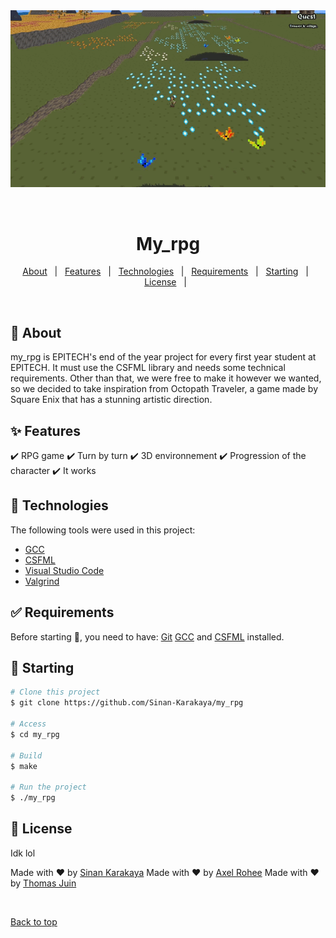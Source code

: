 <div align="center" id="top">
  <img src="./assets/demo.gif" alt="My_rpg" />

  &#xa0;

</div>

<h1 align="center">My_rpg</h1>

<p align="center">
  <a href="#dart-about">About</a> &#xa0; | &#xa0;
  <a href="#sparkles-features">Features</a> &#xa0; | &#xa0;
  <a href="#rocket-technologies">Technologies</a> &#xa0; | &#xa0;
  <a href="#white_check_mark-requirements">Requirements</a> &#xa0; | &#xa0;
  <a href="#checkered_flag-starting">Starting</a> &#xa0; | &#xa0;
  <a href="#memo-license">License</a> &#xa0; | &#xa0;
</p>

<br>

## :dart: About ##

my_rpg is EPITECH's end of the year project for every first year student at EPITECH.
It must use the CSFML library and needs some technical requirements. Other than
that, we were free to make it however we wanted, so we decided to take inspiration
from Octopath Traveler, a game made by Square Enix that has a stunning artistic direction.

## :sparkles: Features ##

:heavy_check_mark: RPG game
:heavy_check_mark: Turn by turn
:heavy_check_mark: 3D environnement
:heavy_check_mark: Progression of the character
:heavy_check_mark: It works

## :rocket: Technologies ##

The following tools were used in this project:

- [GCC](https://gcc.gnu.org/)
- [CSFML](https://www.sfml-dev.org/download/csfml/index-fr.php)
- [Visual Studio Code](https://code.visualstudio.com/)
- [Valgrind](https://valgrind.org/)

## :white_check_mark: Requirements ##

Before starting :checkered_flag:, you need to have:
[Git](https://git-scm.com)
[GCC](https://gcc.gnu.org/)
and [CSFML](https://www.sfml-dev.org/download/csfml/index-fr.php) installed.

## :checkered_flag: Starting ##

```bash
# Clone this project
$ git clone https://github.com/Sinan-Karakaya/my_rpg

# Access
$ cd my_rpg

# Build
$ make

# Run the project
$ ./my_rpg
```

## :memo: License ##

Idk lol


Made with :heart: by <a href="https://github.com/Sinan-Karakaya" target="_blank">Sinan Karakaya</a>
Made with :heart: by <a href="https://github.com/RoheeAxel" target="_blank">Axel Rohee</a>
Made with :heart: by <a href="https://github.com/thomasjuin1" target="_blank">Thomas Juin</a>

&#xa0;

<a href="#top">Back to top</a>
